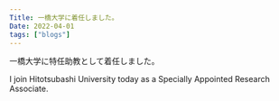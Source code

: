 ```yaml
---
Title: 一橋大学に着任しました。
Date: 2022-04-01
tags: ["blogs"]
---
```


一橋大学に特任助教として着任しました。

I join Hitotsubashi University today as a Specially Appointed Research Associate.